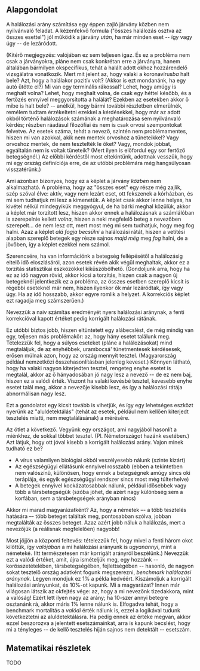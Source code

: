 ## Alapgondolat

A halálozási arány számítása egy éppen zajló járvány közben nem nyilvánvaló feladat. A kézenfekvő formula ("összes halálozás osztva az összes esettel") jól működik a járvány *után*, ha már minden eset -- így vagy úgy -- de lezáródott.

(Kitérő megjegyzés: valójában ez sem teljesen igaz. És ez a probléma nem csak a járványokra, pláne nem csak konkrétan erre a járványra, hanem általában bármilyen okspecifikus, tehát a halált adott okhoz hozzárendelő vizsgálatra vonatkozik. Mert mit jelent az, hogy valaki a koronavírus*ba* halt bele? Azt, hogy a halálakor pozitív volt? (Akkor is ezt mondanánk, ha egy autó ütötte el?) Mi van egy terminális rákossal? Lehet, hogy amúgy is meghalt volna? Lehet, hogy meghalt volna, de csak egy héttel később, és a fertőzés ennyivel meggyorsította a halálát? Ezekben az esetekben akkor ő mibe is halt bele? -- anélkül, hogy bármi további részletben elmerülnék, remélem tudtam érzékeltetni ezekkel a kérdésekkel, hogy már az adott okból történő halálozások számának a meghatározása sem nyilvánvaló kérdés; részben ráadásul filozófiai és nem is csak orvosi szempontokat felvetve. Az esetek száma, tehát a nevező, szintén nem problémamentes, hiszen mi van azokkal, akik nem mentek orvoshoz a tüneteikkel? Vagy orvoshoz mentek, de nem tesztelték le őket? Vagy, mondok jobbat, egyáltalán nem is voltak tüneteik? (Mert ilyen is előfordul egy sor fertőző betegségnél.) Az előbbi kérdéstől most eltekintünk, adottnak vesszük, hogy mi egy ország definíciója erre, de az utóbbi problémára még hangsúlyosan visszatérünk.)

Ami azonban bizonyos, hogy ez a képlet a járvány *közben* nem alkalmazható. A probléma, hogy az "összes eset" egy része még zajlik, szép szóval élve: aktív, vagy nem lezárt eset, ott fekszenek a kórházban, és mi sem tudhatjuk mi lesz a kimenetük. A képlet csak akkor lenne helyes, ha kivétel nélkül mindegyikük meggyógyul, de ha bárki meghal közülük, akkor a képlet már torzított lesz, hiszen akkor ennek a halálozásnak a számlálóban is szerepelnie kellett *volna*, hiszen a neki megfelelő beteg a nevezőben szerepelt... de nem lesz ott, mert most még mi sem tudhatjuk, hogy meg fog halni. Azaz a képlet *alá fogja becsülni* a halálozási rátát, hiszen a vetítési alapban szereplő betegek egy része sajnos *majd még* meg *fog* halni, de a jövőben, így a képlet ezekkel nem számol.

Szerencsére, ha van információnk a betegség fellépésétől a halálozásig eltelő idő eloszlásáról, azon esetek révén akik végül meghaltak, akkor ez a torzítás statisztikai eszközökkel kiküszöbölhető. (Gondoljunk arra, hogy ha ez az idő nagyon rövid, akkor kicsi a torzítás, hiszen csak a nagyon új betegeknél jelentkezik ez a probléma, az összes esetben szereplő kicsit is régebbi eseteknél már nem, hiszen ilyenkor ők már lezáródtak, így vagy úgy. Ha az idő hosszabb, akkor egyre romlik a helyzet. A korrekciós képlet ezt ragadja meg számszerűen.)

Nevezzük a naiv számítás eredményét nyers halálozási aránynak, a fenti korrekcióval kapott értéket pedig korrigált halálozási rátának.

Ez utóbbi biztos jobb, hiszen eltüntetett egy alábecslést, de még mindig van egy, teljesen más problémakör: az, hogy hány esetet találunk meg. Tételezzük fel, hogy a súlyos eseteket (pláne a halálozásokat) mind megtaláljuk, de az enyhébbek, urambocsá' tünetmentesek kérdésesek, erősen múlnak azon, hogy az ország mennyit tesztel. (Magyarország például nemzetközi összehasonlításban jelenleg keveset.) Könnyen látható, hogy ha valaki nagyon kiterjedten tesztel, rengeteg enyhe esetet is megtalál, akkor az ő hányadosában jó nagy lesz a nevező -- de ez nem baj, hiszen ez a valódi érték. Viszont ha valaki kevésbé tesztel, kevesebb enyhe esetet talál meg, akkor a nevezője kisebb lesz, és így a halálozási rátája abnormálisan nagy lesz.

Ezt a gondolatot egy kicsit tovább is vihetjük, és így egy lehetséges eszközt nyerünk az "aluldetektálás" (tehát az esetek, például nem kellően kiterjedt tesztelés miatti, nem megtalálásának) a mérésére.

Az ötlet a következő. Vegyünk egy országot, ami nagyjából hasonlít a miénkhez, de sokkal többet tesztel. (Pl. Németországot hazánk esetében.) Azt látjuk, hogy ott jóval kisebb a korrigált halálozási arány. Vajon minek tudható ez be?

- A vírus valamilyen biológiai okból veszélyesebb nálunk (szinte kizárt)
- Az egészségügyi ellátásunk ennyivel rosszabb (ebben a tekintetben nem valószínű, különösen, hogy ennek a betegségnek amúgy sincs oki terápiája, és egyik egészségügyi rendszer sincs most még túlterhelve)
- A betegek ennyivel kockázatosabbak nálunk, például idősebbek vagy több a társbetegségük (szóba jöhet, de azért nagy különbség sem a korfában, sem a társbetegségek arányban nincs)

Akkor mi marad magyarázatként? Az, hogy a németek –- a több tesztelés hatására –- több beteget találtak meg, pontosabban szólva, jobban megtalálták az összes beteget. Azaz azért jobb náluk a halálozás, mert a nevezőjük (a reálisnak megfelelően) nagyobb!

Most jöjjön a központi feltevés: tételezzük fel, hogy mivel a fenti három okot kilőttük, így *valójában* a mi halálozási arányunk is *ugyanannyi*, mint a németeké. (Itt természetesen már korrigált arányról beszélünk.) Nevezzük ezt a valódi értéket, amit, újra ismételjük meg, egy hozzánk -- korösszetételében, társbetegségében, fejlettségében -- hasonló, de nagyon sokat tesztelő ország adatként fogunk megszerezni, *benchmark halálozási aránynak*. Legyen mondjuk ez 1% a példa kedvéért. Kiszámoljuk a korrigált halálozási arányunkat, és 10%-ot kapunk. Mi a magyarázat? Innen már világosan látszik az okfejtés vége: az, hogy a mi nevezőnk tizedakkora, mint a valóság! Ezért lett ilyen nagy az arány; ha 10-szer annyi betegre osztanánk rá, akkor máris 1% lenne nálunk is. Elfogadva tehát, hogy a benchmark mortalitás a *valódi* érték nálunk is, ezzel a logikával tudunk következtetni az aluldetektálásra. Ha pedig ennek az értéke megvan, akkor ezzel beszorozva a jelentett esetszámainkat, arra is kapunk becslést, hogy mi a tényleges -- de kellő tesztelés híján sajnos nem detektált -- esetszám.

## Matematikai részletek

TODO